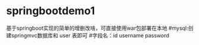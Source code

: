# springbootdemo1
基于springboot实现的简单的增删改啥，可直接使用war包部署在本地
#mysql:创建springmvc数据库和 user 表即可
#字段名：id username password
